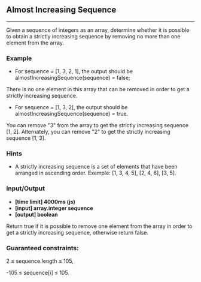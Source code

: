 ## Almost Increasing Sequence
---
Given a sequence of integers as an array, determine whether it is possible to obtain a strictly increasing sequence by removing no more than one element from the array.

### Example

- For sequence = [1, 3, 2, 1], the output should be
almostIncreasingSequence(sequence) = false;

There is no one element in this array that can be removed in order to get a strictly increasing sequence.

- For sequence = [1, 3, 2], the output should be
almostIncreasingSequence(sequence) = true.

You can remove "3" from the array to get the strictly increasing sequence [1, 2]. Alternately, you can remove "2" to get the strictly increasing sequence [1, 3].

### Hints
-   A strictly increasing sequence is a set of elements that have been arranged in ascending order. Exemple: [1, 3, 4, 5], [2, 4, 6], [3, 5].

### Input/Output

- **[time limit] 4000ms (js)**
- **[input] array.integer sequence**
- **[output] boolean**

Return true if it is possible to remove one element from the array in order to get a strictly increasing sequence, otherwise return false.

### Guaranteed constraints:

2 ≤ sequence.length ≤ 105,

-105 ≤ sequence[i] ≤ 105.